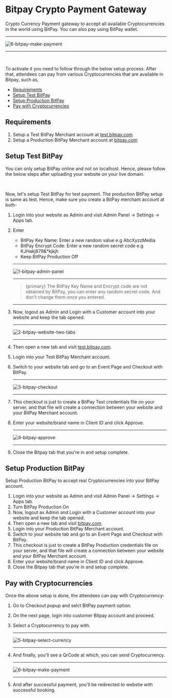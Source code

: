 # Bitpay Crypto Payment Gateway

Crypto Currency Payment gateway to accept all available Cryptocurrencies in the world using BitPay. You can also pay using BitPay wallet.

---

![6-bitpay-make-payment](https://eventmie-pro-docs.classiebit.com//images/fullyloaded/6-bitpay-make-payment.png "6-bitpay-make-payment")

---

<br>

To activate it you need to follow through the below setup process. After that, attendees can pay from various Cryptocurrencies that are available in Bitpay, such as, 


- [Requirements](#Requirements)
- [Setup Test BitPay](#Setup-Test-BitPay)
- [Setup Production BitPay](#Setup-Production-BitPay)
- [Pay with Cryptocurrencies](#Pay-with-Cryptocurrencies)


<a name="Requirements"></a>
## Requirements

1. Setup a Test BitPay Merchant account at [test.bitpay.com](https://test.bitpay.com/)
2. Setup a Production BitPay Merchant account at [bitpay.com](https://bitpay.com/)


<a name="Setup-Test-BitPay"></a>
## Setup Test BitPay

You can only setup BitPay online and not on localhost. Hence, please follow the below steps after uploading your website on your live domain.

<br>

Now, let's setup Test BitPay for test payment. The production BitPay setup is same as test. Hence, make sure you create a BitPay merchant account at both-


1. Login into your website as Admin and visit Admin Panel -> Settings -> Apps tab.
2. Enter 
    - BitPay Key Name: Enter a new random value e.g AbcXyzzMedia 
    - BitPay Encrypt Code: Enter a new random secret code e.g KJHakj879&*kjkjh
    - Keep BitPay Production Off

    ---

    ![1-bitpay-admin-panel](https://eventmie-pro-docs.classiebit.com//images/fullyloaded/1-bitpay-admin-panel.png "1-bitpay-admin-panel")

    ---

    >{primary} The BitPay Key Name and Encrypt code are not obtained by BitPay, you can enter any random secret code. And don't change them once you entered.

    ---

3. Now, logout as Admin and Login with a Customer account into your website and keep the tab opened.

    ---

    ![2-bitpay-website-two-tabs](https://eventmie-pro-docs.classiebit.com//images/fullyloaded/2-bitpay-website-two-tabs.png "2-bitpay-website-two-tabs")

    ---

4. Then open a new tab and visit [test.bitpay.com](https://test.bitpay.com/).
5. Login into your Test BitPay Merchant account.
6. Switch to your website tab and go to an Event Page and Checkout with BitPay.

    ---

    ![3-bitpay-checkout](https://eventmie-pro-docs.classiebit.com//images/fullyloaded/3-bitpay-checkout.png "3-bitpay-checkout")

    ---

7. This checkout is just to create a BitPay Test credentials file on your server, and that file will create a connection between your website and your BitPay Merchant account.
8. Enter your website/brand name in Client ID and click Approve.

    ---

    ![4-bitpay-approve](https://eventmie-pro-docs.classiebit.com//images/fullyloaded/4-bitpay-approve.png "4-bitpay-approve")

    ---

9. Close the Bitpay tab that you're in and setup complete.


<a name="Setup-Production-BitPay"></a>
## Setup Production BitPay

Setup Production BitPay to accept real Cryptocurrencies into your BitPay account.


1. Login into your website as Admin and visit Admin Panel -> Settings -> Apps tab.
2. Turn BitPay Production On
3. Now, logout as Admin and Login with a Customer account into your website and keep the tab opened.
4. Then open a new tab and visit [bitpay.com](https://bitpay.com/).
5. Login into your Production BitPay Merchant account.
6. Switch to your website tab and go to an Event Page and Checkout with BitPay.
7. This checkout is just to create a BitPay Production credentials file on your server, and that file will create a connection between your website and your BitPay Merchant account.
8. Enter your website/brand name in Client ID and click Approve.
9. Close the Bitpay tab that you're in and setup complete.




<a name="Pay-with-Cryptocurrencies"></a>
## Pay with Cryptocurrencies

Once the above setup is done, the attendees can pay with Cryptocurrency-

1. Go to Checkout popup and selct BitPay payment option.
2. On the next page, login into customer Bitpay account and proceed.
3. Select a Cryptocurrency to pay with.

    ---

    ![5-bitpay-select-currency](https://eventmie-pro-docs.classiebit.com//images/fullyloaded/5-bitpay-select-currency.png "5-bitpay-select-currency")

    ---

4. And finally, you'll see a QrCode at which, you can send Cryptocurrency.

    ---

    ![6-bitpay-make-payment](https://eventmie-pro-docs.classiebit.com//images/fullyloaded/6-bitpay-make-payment.png "6-bitpay-make-payment")

    ---

5. And after successful payment, you'll be redirected to webstie with successful booking.